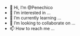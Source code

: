 - 👋 Hi, I’m @Penechico
- 👀 I’m interested in ...
- 🌱 I’m currently learning ...
- 💞️ I’m looking to collaborate on ...
- 📫 How to reach me ...

<!---
Penechico/Penechico is a ✨ special ✨ repository because its `README.md` (this file) appears on your GitHub profile.
You can click the Preview link to take a look at your changes.
--->

